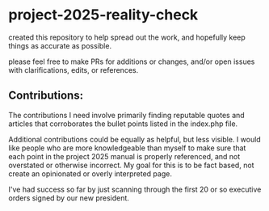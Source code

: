 # project-2025-reality-check

created this repository to help spread out the work, and hopefully keep things as accurate as possible.

please feel free to make PRs for additions or changes, and/or open issues with clarifications, edits, or references.

## Contributions:

The contributions I need involve primarily finding reputable quotes and articles that corroborates the bullet points listed in the index.php file.

Additional contributions could be equally as helpful, but less visible. I would like people who are more knowledgeable than myself to make sure that each point in the project 2025 manual is properly referenced, and not overstated or otherwise incorrect. My goal for this is to be fact based, not create an opinionated or overly interpreted page.

I've had success so far by just scanning through the first 20 or so executive orders signed by our new president.
